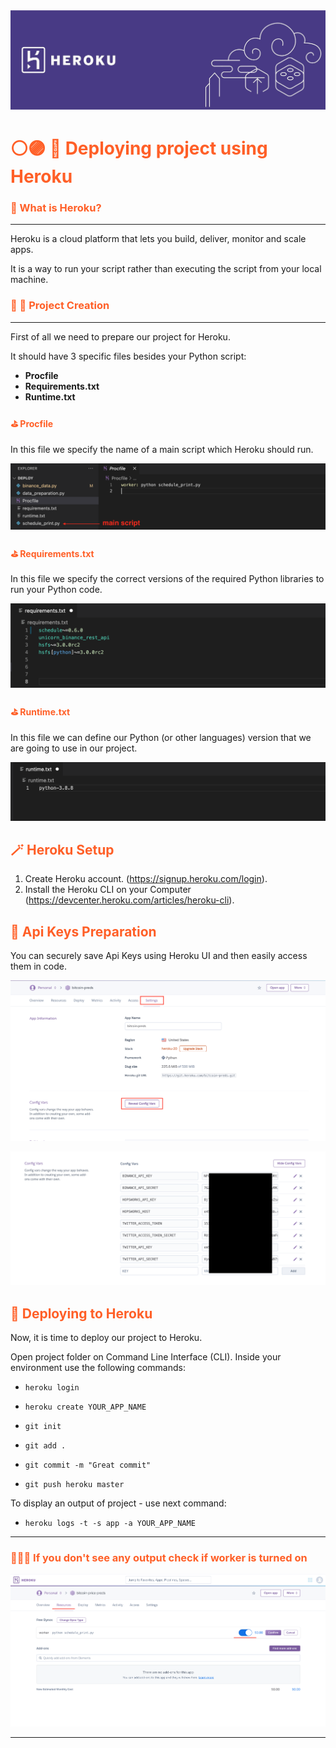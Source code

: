 <div style="text-align:center">
<img src="images/heroku.jpg">
</div>

# <span style="color:#ff5f27;">⚪️🟣 🚀 Deploying project using Heroku</span>

### <span style="color:#ff5f27;">🤔 What is Heroku?</span>
---

Heroku is a cloud platform that lets you build, deliver, monitor and scale apps.

It is a way to run your script rather than executing the script from your local machine.

### <span style="color:#ff5f27;">🔬 🧬 Project Creation</span>
---
First of all we need to prepare our project for Heroku.

It should have 3 specific files besides your Python script:

- **Procfile**
- **Requirements.txt**
- **Runtime.txt**

#### <span style="color:#ff5f27;">⛳️ Procfile</span>
In this file we specify the name of a main script which Heroku should run.

![](images/heroku_img1.png)

#### <span style="color:#ff5f27;">⛳️ Requirements.txt</span>

In this file we specify the correct versions of the required Python libraries to run your Python code.

![](images/heroku_img2.png)

#### <span style="color:#ff5f27;">⛳️ Runtime.txt</span>

In this file we can define our Python (or other languages) version that we are going to use in our project.

![](images/heroku_img3.png)

## <span style="color:#ff5f27;">🪄 Heroku Setup</span>

1. Create Heroku account. (https://signup.heroku.com/login).
2. Install the Heroku CLI on your Computer (https://devcenter.heroku.com/articles/heroku-cli).

## <span style="color:#ff5f27;">📝 Api Keys Preparation</span>

You can securely save Api Keys using Heroku UI and then easily access them in code.

![](images/api_keys1.png)

![](images/api_keys2.png)

## <span style="color:#ff5f27;"> 🚀 Deploying to Heroku</span>

Now, it is time to deploy our project to Heroku.

Open project folder on Command Line Interface (CLI). Inside your environment use the following commands:


- `heroku login`

- `heroku create YOUR_APP_NAME`

- `git init`

- `git add .`

- `git commit -m "Great commit"`

- `git push heroku master `


To display an output of project - use next command:

- `heroku logs -t -s app -a YOUR_APP_NAME`

---

### <span style="color:#ff5f27;">🕵🏻‍♂️ If you don't see any output check if worker is turned on</span>

![](images/heroku_img4.png)

---
